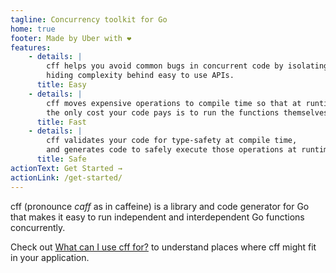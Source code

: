 ```yaml
---
tagline: Concurrency toolkit for Go
home: true
footer: Made by Uber with ❤️
features:
    - details: |
        cff helps you avoid common bugs in concurrent code by isolating and
        hiding complexity behind easy to use APIs.
      title: Easy
    - details: |
        cff moves expensive operations to compile time so that at runtime,
        the only cost your code pays is to run the functions themselves.
      title: Fast
    - details: |
        cff validates your code for type-safety at compile time,
        and generates code to safely execute those operations at runtime.
      title: Safe
actionText: Get Started →
actionLink: /get-started/
---
```


cff (pronounce *caff* as in caffeine) is a library and code generator for Go
that makes it easy to run independent and interdependent Go functions
concurrently.

Check out [What can I use cff for?](use-cases.md) to understand places where
cff might fit in your application.
